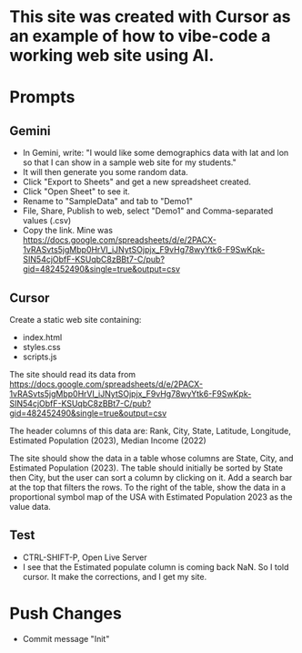# This site was created with Cursor as an example of how to vibe-code a working web site using AI.


# Prompts

## Gemini

* In Gemini, write: "I would like some demographics data with lat and lon so that I can show in a sample web site for my students."
* It will then generate you some random data.
* Click "Export to Sheets" and get a new spreadsheet created.
* Click "Open Sheet" to see it.
* Rename to "SampleData" and tab to "Demo1"
* File, Share, Publish to web, select "Demo1" and Comma-separated values (.csv)
* Copy the link. Mine was https://docs.google.com/spreadsheets/d/e/2PACX-1vRASvts5jgMbp0HrVI_iJNytSOjpjx_F9vHg78wyYtk6-F9SwKpk-SIN54cjObfF-KSUqbC8zBBt7-C/pub?gid=482452490&single=true&output=csv


## Cursor

Create a static web site containing:
* index.html
* styles.css
* scripts.js

The site should read its data from https://docs.google.com/spreadsheets/d/e/2PACX-1vRASvts5jgMbp0HrVI_iJNytSOjpjx_F9vHg78wyYtk6-F9SwKpk-SIN54cjObfF-KSUqbC8zBBt7-C/pub?gid=482452490&single=true&output=csv

The header columns of this data are: Rank, City, State, Latitude, Longitude, Estimated Population (2023), Median Income (2022)

The site should show the data in a table whose columns are State, City, and Estimated Population (2023).
The table should initially be sorted by State then City, but the user can sort a column by clicking on it.
Add a search bar at the top that filters the rows.
To the right of the table, show the data in a proportional symbol map of the USA with Estimated Population 2023 as the value data.

## Test

* CTRL-SHIFT-P, Open Live Server
* I see that the Estimated populate column is coming back NaN. So I told cursor. It make the corrections, and I get my site.

# Push Changes
* Commit message "Init"